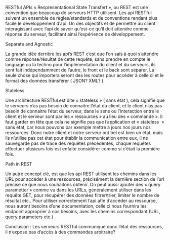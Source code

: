 RESTful APIs
« Respresentational State Transfert », ou REST est une convention que beaucoup de serveurs HTTP utilisent. 
Les api RESTful suivent un ensemble de règles/standards et de conventions rendant plus facile le développement d’api. Un des objectifs et de permettre au client interagissant avec l’api de savoir qu’est-ce qu’il doit attendre comme réponse du serveur, facilitant ainsi l’expérience de développement. 

Separate and Agnostic

La grande idée derrière les api’s REST c’est que l’on sais à quoi s’attendre comme réponse/résultat de cette requête,
sans prendre en compte le language ou la techno pour  l’implémentation du client et du serveurs, ils sont fait indépendamment de l’autre, le front et le back sont séparer. La seule chose qui importera seront des les routes pour accéder à celle ci et le format des données transférer ( JSON? XML? )

Stateless

Une architecture RESTful est dite « stateless » ( sans état ), cela signifie que le serveurs n’as pas besoin de connaitre l’état du client, et le client n’as pas besoin de connaitre l’état du serveur, dans le sens ou l’interaction entre le client et le serveur sont par les « ressources » au lieu des « commande ». Il faut garder en tête que cela ne signifie pas que l’application et « stateless  » sans état, car nous pouvons par exemple mettre à jours nos jours nos ressources. Donc notre client et notre serveur ont bel est bien un état, mais ils n’utilise pas cet état pour établir la communication entre eux, il ne sauvegarde pas de trace des requêtes précédentes, chaque requêtes effectuer plusieurs fois est enfaite considérer comme si c’était la première fois.

Path in REST

Un autre concept clé, est que les api REST utilisent les chemins dans les URL pour accéder à une ressources, précisément la dernière section de l’url précise ce que nous souhaitons obtenir. On peut aussi ajouter des « query parametter » comme vu dans les URLs, généralement utiliser dans les requête GET, pour récupérer des données filtrer/trier, limiter le nombre de résultat etc.. Pour utiliser correctement l’api afin d’accéder au ressource, nous auront besoins d’une documentation, celle ci nous fournira les endpoint approprier à nos besoins, avec les chemins correspondant (URL, query parameters etc )



Conclusion : Les serveurs RESTful communique donc l’état des ressources, il n’expose pas d’accès à des commandes arbitraire?
